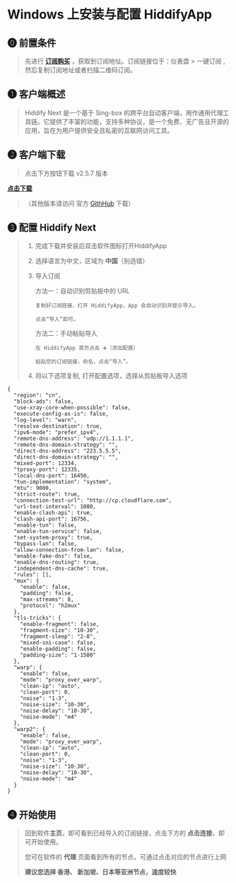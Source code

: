# Windows 上安装与配置 HiddifyApp

## **⓿ 前置条件**

> 先进行 [**订阅购买**](https://shortlink.20250812.xyz/1) ，获取到订阅地址。订阅链接位于：仪表盘 > 一键订阅 , 然后复制订阅地址或者扫描二维码订阅。

## **❶ 客户端概述**

> Hiddify Next 是一个基于 Sing-box 的跨平台自动客户端，用作通用代理工具链。它提供了丰富的功能，支持多种协议，是一个免费、无广告且开源的应用，旨在为用户提供安全且私密的互联网访问工具。

## **❷ 客户端下载**

> 点击下方按钮下载 v2.5.7 版本

[__**点击下载**__](https://ghfast.top/https://github.com/hiddify/hiddify-app/releases/latest/download/Hiddify-Windows-Setup-x64.Msix)

> （其他版本请访问 官方 [GithHub](https://github.com/hiddify/hiddify-app/releases/) 下载）

## **❸ 配置 Hiddify Next**

> 1.  完成下载并安装后双击软件图标打开HiddifyApp
>     
> 2.  选择语言为中文，区域为 **中国**（别选错）
>     
> 3.  导入订阅
>     
>     方法一：自动识别剪贴板中的 URL
>     
>     ```plaintext
>     复制好订阅链接，打开 HiddifyApp，App 会自动识别并提示导入。
>     
>     点击“导入”即可。
>     ```
>     
>     方法二：手动粘贴导入
>     
>     ```plaintext
>     在 HiddifyApp 首页点击 ➕（添加配置）
>     
>     粘贴您的订阅链接，命名，点击“导入”。
>     ```
>     
> 4.  将以下选项复制, 打开配置选项，选择从剪贴板导入选项
>     

```plaintext
{
  "region": "cn",
  "block-ads": false,
  "use-xray-core-when-possible": false,
  "execute-config-as-is": false,
  "log-level": "warn",
  "resolve-destination": true,
  "ipv6-mode": "prefer_ipv4",
  "remote-dns-address": "udp://1.1.1.1",
  "remote-dns-domain-strategy": "",
  "direct-dns-address": "223.5.5.5",
  "direct-dns-domain-strategy": "",
  "mixed-port": 12334,
  "tproxy-port": 12335,
  "local-dns-port": 16450,
  "tun-implementation": "system",
  "mtu": 9000,
  "strict-route": true,
  "connection-test-url": "http://cp.cloudflare.com",
  "url-test-interval": 1080,
  "enable-clash-api": true,
  "clash-api-port": 16756,
  "enable-tun": false,
  "enable-tun-service": false,
  "set-system-proxy": true,
  "bypass-lan": false,
  "allow-connection-from-lan": false,
  "enable-fake-dns": false,
  "enable-dns-routing": true,
  "independent-dns-cache": true,
  "rules": [],
  "mux": {
    "enable": false,
    "padding": false,
    "max-streams": 8,
    "protocol": "h2mux"
  },
  "tls-tricks": {
    "enable-fragment": false,
    "fragment-size": "10-30",
    "fragment-sleep": "2-8",
    "mixed-sni-case": false,
    "enable-padding": false,
    "padding-size": "1-1500"
  },
  "warp": {
    "enable": false,
    "mode": "proxy_over_warp",
    "clean-ip": "auto",
    "clean-port": 0,
    "noise": "1-3",
    "noise-size": "10-30",
    "noise-delay": "10-30",
    "noise-mode": "m4"
  },
  "warp2": {
    "enable": false,
    "mode": "proxy_over_warp",
    "clean-ip": "auto",
    "clean-port": 0,
    "noise": "1-3",
    "noise-size": "10-30",
    "noise-delay": "10-30",
    "noise-mode": "m4"
  }
}
```

## **❹ 开始使用**

> 回到软件**主页**，即可看到已经导入的订阅链接，点击下方的 **点击连接**，即可开始使用。
> 
> 您可在软件的 **代理** 页面看到所有的节点，可通过点击对应的节点进行上网
> 
> **建议您选择 香港、 新加坡、日本等亚洲节点，速度较快**
